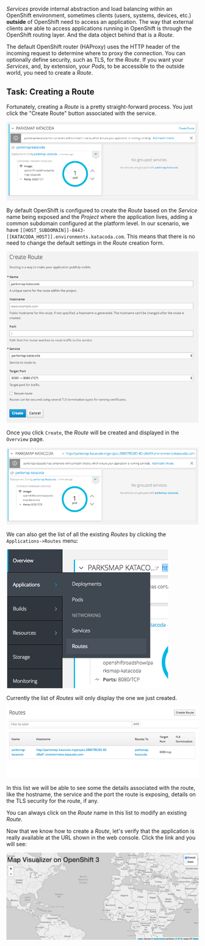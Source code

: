 _Services_ provide internal abstraction and load balancing within an
OpenShift environment, sometimes clients (users, systems, devices, etc.)
**outside** of OpenShift need to access an application. The way that external
clients are able to access applications running in OpenShift is through the
OpenShift routing layer. And the data object behind that is a _Route_.

The default OpenShift router (HAProxy) uses the HTTP header of the incoming
request to determine where to proxy the connection. You can optionally define
security, such as TLS, for the _Route_. If you want your _Services_, and, by
extension, your _Pods_,  to be accessible to the outside world, you need to
create a _Route_.

## Task: Creating a Route

Fortunately, creating a _Route_ is a pretty straight-forward process.  You just click
the "Create Route" button associated with the service.

![No route](../../assets/intro-openshift-getting-started-5no-route.png)

By default OpenShift is configured to create the _Route_ based on the _Service_ name being exposed and the _Project_ where the application lives, adding a common subdomain configured at the platform level. In our scenario, we have `[[HOST_SUBDOMAIN]]-8443-[[KATACODA_HOST]].environments.katacoda.com`. This means that there is no need to change the default settings in the _Route_ creation form.

![Route form](../../assets/intro-openshift-getting-started-5create-route.png)

Once you click `Create`, the _Route_ will be created and displayed in the `Overview` page.

![Route created](../../assets/intro-openshift-getting-started-5route-created.png)

We can also get the list of all the existing _Routes_ by clicking the `Applications->Routes` menu:

![Routes menu](../../assets/intro-openshift-getting-started-5routes-menu.png)

Currently the list of _Routes_ will only display the one we just created.

![Routes list](../../assets/intro-openshift-getting-started-5routes-list.png)

In this list we will be able to see some the details associated with the route, like the hostname, the service and the port the route is exposing, details on the TLS security for the route, if any.

You can always click on the _Route_ name in this list to modify an existing _Route_.

Now that we know how to create a _Route_, let's verify that the  application is really available at the URL shown in the
web console. Click the link and you will see:

![Application](../../assets/intro-openshift-getting-started-5parksmap-empty.png)
